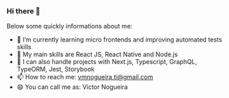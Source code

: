 ### Hi there 👋

Below some quickly informations about me:
 
- 🌱 I’m currently learning micro frontends and improving automated tests skills
- 👯 My main skills are React JS, React Native and Node.js
- 💬 I can also handle projects with Next.js, Typescript, GraphQL, TypeORM, Jest, Storybook
- 📫 How to reach me: vmnogueira.ti@gmail.com
- 😄 You can call me as: Victor Nogueira

